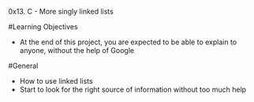 0x13. C - More singly linked lists

#Learning Objectives

* At the end of this project, you are expected to be able to explain to anyone, without the help of Google

#General

* How to use linked lists
* Start to look for the right source of information without too much help


